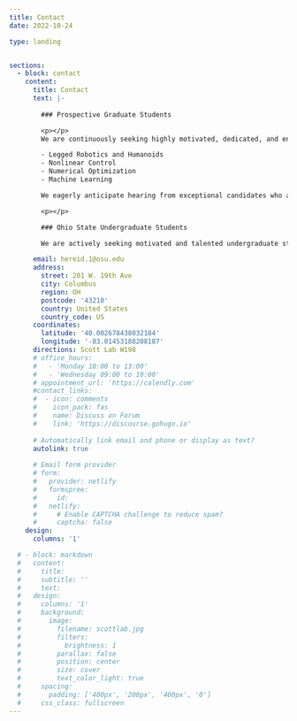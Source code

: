 ```yaml
---
title: Contact
date: 2022-10-24

type: landing


sections:
  - block: contact
    content:
      title: Contact
      text: |-
        
        ### Prospective Graduate Students

        <p></p>
        We are continuously seeking highly motivated, dedicated, and enthusiastic Master's and Ph.D. students who share research interests that align closely with ours. To be considered for a graduate student position, you must already be admitted to a graduate program at the Ohio State University. If you have any further inquiries, please feel free to email Dr. Hereid, attaching your CV and a cover letter detailing your research background. Our potential research topics encompass a wide range, including but not limited to:

        - Legged Robotics and Humanoids
        - Nonlinear Control
        - Numerical Optimization
        - Machine Learning

        We eagerly anticipate hearing from exceptional candidates who are eager to contribute to our research endeavors.

        <p></p>

        ### Ohio State Undergraduate Students

        We are actively seeking motivated and talented undergraduate students to join our team in the Cyberbotics Lab and contribute to our goals. If you are an Ohio State undergraduate student with a passion for robotics, specifically legged locomotion and autonomous control, we invite you to reach out to Prof. Hereid. Please provide your CV and a statement outlining your research interests. We look forward to hearing from you and working together towards our objectives.

      email: hereid.1@osu.edu
      address:
        street: 201 W. 19th Ave
        city: Columbus
        region: OH
        postcode: '43210'
        country: United States
        country_code: US
      coordinates:
        latitude: '40.002678438032184'
        longitude: '-83.01453188208187'
      directions: Scott Lab W198
      # office_hours:
      #   - 'Monday 10:00 to 13:00'
      #   - 'Wednesday 09:00 to 10:00'
      # appointment_url: 'https://calendly.com'
      #contact_links:
      #  - icon: comments
      #    icon_pack: fas
      #    name: Discuss on Forum
      #    link: 'https://discourse.gohugo.io'
    
      # Automatically link email and phone or display as text?
      autolink: true
    
      # Email form provider
      # form:
      #   provider: netlify
      #   formspree:
      #     id:
      #   netlify:
      #     # Enable CAPTCHA challenge to reduce spam?
      #     captcha: false
    design:
      columns: '1'

  # - block: markdown
  #   content:
  #     title:
  #     subtitle: ''
  #     text:
  #   design:
  #     columns: '1'
  #     background:
  #       image: 
  #         filename: scottlab.jpg
  #         filters:
  #           brightness: 1
  #         parallax: false
  #         position: center
  #         size: cover
  #         text_color_light: true
  #     spacing:
  #       padding: ['400px', '200px', '400px', '0']
  #     css_class: fullscreen
---
```

